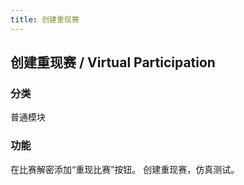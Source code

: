 ```yaml
---
title: 创建重现赛
---
```


## 创建重现赛 / Virtual Participation

### 分类

普通模块

### 功能

在比赛解密添加“重现比赛”按钮。
创建重现赛，仿真测试。
